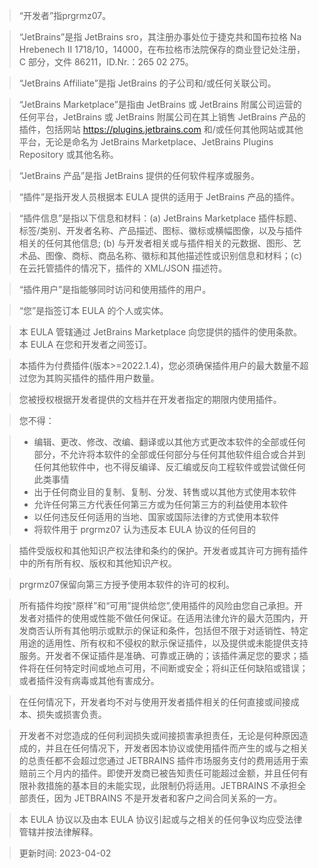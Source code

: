 >“开发者”指prgrmz07。

>“JetBrains”是指 JetBrains sro，其注册办事处位于捷克共和国布拉格 Na Hrebenech II 1718/10，14000，在布拉格市法院保存的商业登记处注册，C 部分，文件 86211，ID.Nr.：265 02 275。

>“JetBrains Affiliate”是指 JetBrains 的子公司和/或任何关联公司。

>“JetBrains Marketplace”是指由 JetBrains 或 JetBrains 附属公司运营的任何平台，JetBrains 或 JetBrains 附属公司在其上销售 JetBrains 产品的插件，包括网站 https://plugins.jetbrains.com 和/或任何其他网站或其他平台，无论是命名为 JetBrains Marketplace、JetBrains Plugins Repository 或其他名称。

>“JetBrains 产品”是指 JetBrains 提供的任何软件程序或服务。

>“插件”是指开发人员根据本 EULA 提供的适用于 JetBrains 产品的插件。

>“插件信息”是指以下信息和材料：(a) JetBrains Marketplace 插件标题、标签/类别、开发者名称、产品描述、图标、徽标或横幅图像，以及与插件相关的任何其他信息; (b) 与开发者相关或与插件相关的元数据、图形、艺术品、图像、商标、商品名称、徽标和其他描述性或识别信息和材料；(c) 在云托管插件的情况下，插件的 XML/JSON 描述符。

>“插件用户”是指能够同时访问和使用插件的用户。

>“您”是指签订本 EULA 的个人或实体。

>本 EULA 管辖通过 JetBrains Marketplace 向您提供的插件的使用条款。本 EULA 在您和开发者之间签订。

>本插件为付费插件(版本>=2022.1.4)，您必须确保插件用户的最大数量不超过您为其购买插件的插件用户数量。

>您被授权根据开发者提供的文档并在开发者指定的期限内使用插件。

>您不得：

 >   * 编辑、更改、修改、改编、翻译或以其他方式更改本软件的全部或任何部分，不允许将本软件的全部或任何部分与任何其他软件组合或合并到任何其他软件中，也不得反编译、反汇编或反向工程软件或尝试做任何此类事情
 >   * 出于任何商业目的复制、复制、分发、转售或以其他方式使用本软件
 >   * 允许任何第三方代表任何第三方或为任何第三方的利益使用本软件
 >   * 以任何违反任何适用的当地、国家或国际法律的方式使用本软件
 >   * 将软件用于 prgrmz07 认为违反本 EULA 协议的任何目的

>插件受版权和其他知识产权法律和条约的保护。开发者或其许可方拥有插件中的所有所有权、版权和其他知识产权。

>prgrmz07保留向第三方授予使用本软件的许可的权利。

>所有插件均按“原样”和“可用”提供给您”,使用插件的风险由您自己承担。开发者对插件的使用或性能不做任何保证。在适用法律允许的最大范围内，开发商否认所有其他明示或默示的保证和条件，包括但不限于对适销性、特定用途的适用性、所有权和不侵权的默示保证插件，以及提供或未能提供支持服务。开发者不保证插件是准确、可靠或正确的；该插件满足您的要求；插件将在任何特定时间或地点可用，不间断或安全；将纠正任何缺陷或错误；或者插件没有病毒或其他有害成分。

>在任何情况下，开发者均不对与使用开发者插件相关的任何直接或间接成本、损失或损害负责。

>开发者不对您造成的任何利润损失或间接损害承担责任，无论是何种原因造成的，并且在任何情况下，开发者因本协议或使用插件而产生的或与之相关的总责任都不会超过您通过 JETBRAINS 插件市场服务支付的费用适用于索赔前三个月内的插件。即使开发商已被告知责任可能超过金额，并且任何有限补救措施的基本目的未能实现，此限制仍将适用。JETBRAINS 不承担全部责任，因为 JETBRAINS 不是开发者和客户之间合同关系的一方。

>本 EULA 协议以及由本 EULA 协议引起或与之相关的任何争议均应受法律管辖并按法律解释。

>更新时间: 2023-04-02


